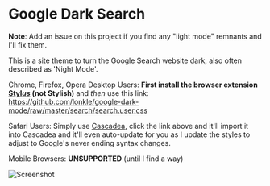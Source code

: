 # Google Dark Search

**Note**: Add an issue on this project if you find any "light mode" remnants and I'll fix them.

This is a site theme to turn the Google Search website dark, also often described as 'Night Mode'.  

Chrome, Firefox, Opera Desktop Users: **First install the browser extension [Styl*us*](http://bit.ly/stylus-homepage) (not Stylish)** and *then* use this link: https://github.com/lonkle/google-dark-mode/raw/master/search/search.user.css

Safari Users: Simply use [Cascadea](https://apps.apple.com/us/app/cascadea/id1432182561?mt=12), click the link above and it'll import it into Cascadea and it'll even auto-update for you as I update the styles to adjust to Google's never ending syntax changes.

Mobile Browsers: **UNSUPPORTED** (until I find a way) 

![Screenshot](https://raw.githubusercontent.com/hyperfekt/google-dark/master/search/search.jpg)
